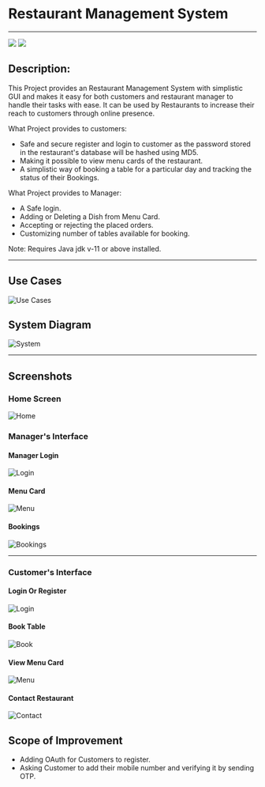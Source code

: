
# Restaurant Management System

---

<img src="https://img.shields.io/badge/GUI%20toolkit-JavaFX-blue">  
<img src="https://img.shields.io/badge/DB-MongoDB-yellow">

## Description:

This Project provides an Restaurant Management System with simplistic GUI and makes it easy for both customers and restaurant manager to handle their tasks with ease. It can be used by Restaurants to increase their reach to customers through online presence.

What Project provides to customers:
- Safe and secure register and login to customer as the password stored in the restaurant's database will be hashed using MD5.
- Making it possible to view menu cards of the restaurant.
- A simplistic way of booking a table for a particular day and tracking the status  of their Bookings.


What Project provides to Manager:
- A Safe login.
- Adding or Deleting a Dish from Menu Card.
- Accepting or rejecting the placed orders.
- Customizing number of tables available for booking.
 

Note: Requires Java jdk v-11 or above installed.

***
## Use Cases
![Use Cases](/Documentation/Use%20Case.png)

## System Diagram
![System](/Documentation/System.png)

---

## Screenshots

### Home Screen
![Home](/Documentation/screenshots/Home%20Screen.jpg)


### Manager's Interface

#### Manager Login
![Login](/Documentation/screenshots/Manager%20Login.jpg)

#### Menu Card
![Menu](/Documentation/screenshots/Edit%20Menu.jpg)

#### Bookings
![Bookings](/Documentation/screenshots/View%20and%20accept%20bookings.jpg)

---

### Customer's Interface

#### Login Or Register
![Login](/Documentation/screenshots/Customer%20Login%20or%20Register.jpg)

#### Book Table
![Book](/Documentation/screenshots/Book%20Table.jpg)

#### View Menu Card
![Menu](/Documentation/screenshots/View%20Menu.jpg)

#### Contact Restaurant
![Contact](/Documentation/screenshots/Contact%20Restaurant.jpg)

## Scope of Improvement
- Adding OAuth for Customers to register.
- Asking Customer to add their mobile number and verifying it by sending OTP.
